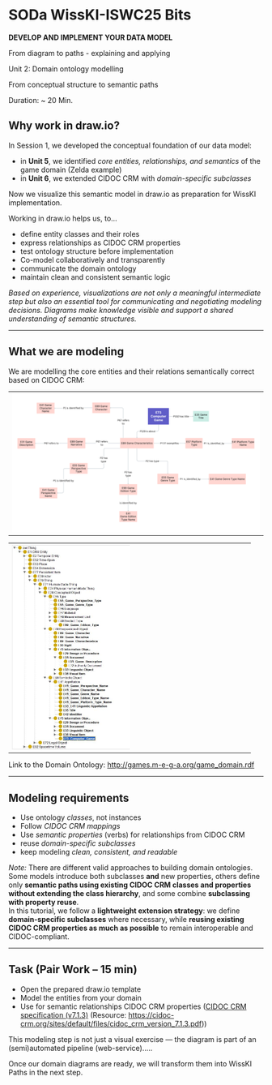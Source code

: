 <!--
*titel:
*author:in/urheber:in: 
orcid: 
email: SODa@sammlungen.io
*lizenz: cc by
lizenzlink: https://creativecommons.org/
*persistenter OER link: 
language: 
version:  v1
beschreibung: 
format: SODa WissKI How-to-Tutorial
modultitel: 
modul: Unit 1
einheitstitel: 
eiheit: Einheit 1
lernziel: 

baustein:
zielgruppe: https://zenodo.org/records/15574575
gestaltungsprinzip: 
keywords: ???
erstellungsdatum: 

technische metadaten:
medientyp: text
dateiformat: .md
dauer: 
größe:
software: Web

icon: /assets/SODa-Logo_full.svg

link: https://raw.githubusercontent.com/chastik/WissKI/refs/heads/main/soda.css

-->

# SODa WissKI-ISWC25 Bits

**DEVELOP AND IMPLEMENT YOUR DATA MODEL** 

From diagram to paths - explaining and applying

Unit 2: Domain ontology modelling

From conceptual structure to semantic paths 

Duration: ~ 20 Min.

## Why work in draw.io?

In Session 1, we developed the conceptual foundation of our data model:

* in **Unit 5**, we identified *core entities, relationships, and semantics* of the game domain (Zelda example)
* in **Unit 6**, we extended CIDOC CRM with *domain-specific subclasses* 

Now we visualize this semantic model in draw.io as preparation for WissKI implementation.

Working in draw.io helps us, to...

* define entity classes and their roles
* express relationships as CIDOC CRM properties
* test ontology structure before implementation
* Co-model collaboratively and transparently
* communicate the domain ontology
* maintain clean and consistent semantic logic

*Based on experience, visualizations are not only a meaningful intermediate step but also an essential tool for communicating and negotiating modeling decisions. Diagrams make knowledge visible and support a shared understanding of semantic structures.*

---

## What we are modeling

We are modelling the core entities and their relations semantically correct based on CIDOC CRM:

<table>
  <tr>
    <td><img src="../assets/Mindmap.png" alt="Conceptual Mindmap" width="100%"></td>
  </tr>
</table>  

<table>
  <tr>
    <td><img src="../assets/game_domain.jpg" alt="Domain Hierarchy" width="50%"></td>
  </tr>
</table>

Link to the Domain Ontology: http://games.m-e-g-a.org/game_domain.rdf 

---

## Modeling requirements

* Use ontology *classes*, not instances
* Follow *CIDOC CRM mappings* 
* Use *semantic properties* (verbs) for relationships from CIDOC CRM
* reuse *domain-specific subclasses* 
* keep modeling *clean, consistent, and readable*

*Note:* There are different valid approaches to building domain ontologies. Some models introduce both subclasses **and** new properties, others define only **semantic paths using existing CIDOC CRM classes and properties without extending the class hierarchy**, and some combine **subclassing with property reuse**.  
In this tutorial, we follow a **lightweight extension strategy**: we define **domain-specific subclasses** where necessary, while **reusing existing CIDOC CRM properties as much as possible** to remain interoperable and CIDOC-compliant.

---

## Task (Pair Work – 15 min)

* Open the prepared draw.io template
* Model the entities from your domain
* Use for semantic relationships CIDOC CRM properties ([CIDOC CRM specification (v7.1.3)](https://cidoc-crm.org/sites/default/files/cidoc_crm_version_7.1.3.pdf) (Resource: https://cidoc-crm.org/sites/default/files/cidoc_crm_version_7.1.3.pdf))

This modeling step is not just a visual exercise — the diagram is part of an (semi)automated pipeline (web-service).....

Once our domain diagrams are ready, we will transform them into WissKI Paths in the next step.





